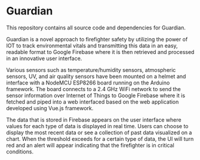 # Guardian
This repository contains all source code and dependencies for Guardian.

Guardian is a novel approach to firefighter safety by utilizing the power of IOT to track environmental vitals and transmitting this data in an easy, readable format to Google Firebase where it is then retrieved and processed in an innovative user interface.

Various sensors such as temperature/humidity sensors, atmospheric sensors, UV, and air quality sensors have been mounted on a helmet and interface with a NodeMCU ESP8266 board running on the Arduino framework. The board connects to a 2.4 GHz WiFi network to send the sensor information over Internet of Things to Google Firebase where it is fetched and piped into a web interfaced based on the web application developed using Vue.js framework. 

The data that is stored in Firebase appears on the user interface where values for each type of data is displayed in real time. Users can choose to display the most recent data or see a collection of past data visualized on a chart. When the threshold exceeds for a certain type of data, the UI will turn red and an alert will appear indicating that the firefighter is in critical conditions.
